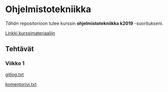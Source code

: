 # Ohjelmistotekniikka

*Tähän* repositorioon tulee kurssin **ohjelmistotekniikka k2019** -suoritukseni.

[Linkki kurssimateriaaliin](https://github.com/mluukkai/ohjelmistotekniikka-kevat2019)

## Tehtävät

### Viikko 1

[gitlog.txt](laskarit/viikko1/gitlog.txt)

[komentorivi.txt](laskarit/viikko1/komentorivi.txt)
